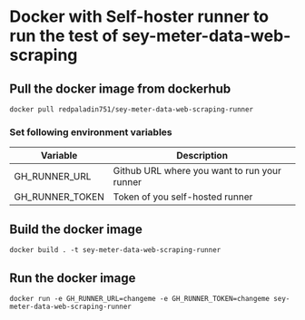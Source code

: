 # Docker with Self-hoster runner to run the test of sey-meter-data-web-scraping

## Pull the docker image from dockerhub

`docker pull redpaladin751/sey-meter-data-web-scraping-runner`

### Set following environment variables
| Variable | Description |
| --- | --- |
| GH_RUNNER_URL | Github URL where you want to run your runner |
| GH_RUNNER_TOKEN | Token of you self-hosted runner |

## Build the docker image

`docker build . -t sey-meter-data-web-scraping-runner`

## Run the docker image

`docker run -e GH_RUNNER_URL=changeme -e GH_RUNNER_TOKEN=changeme sey-meter-data-web-scraping-runner`
